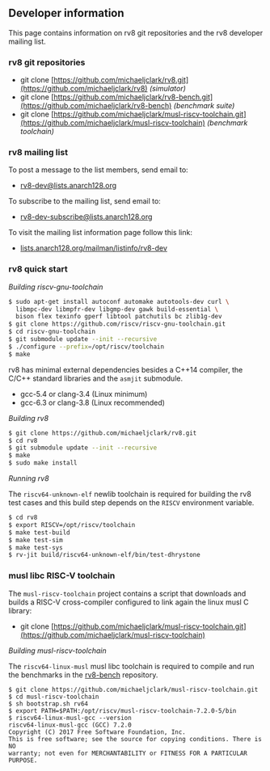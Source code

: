 ## Developer information

This page contains information on rv8 git repositories and the rv8 developer mailing list.


### rv8 git repositories

- git clone [https://github.com/michaeljclark/rv8.git](https://github.com/michaeljclark/rv8) _(simulator)_
- git clone [https://github.com/michaeljclark/rv8-bench.git](https://github.com/michaeljclark/rv8-bench) _(benchmark suite)_
- git clone [https://github.com/michaeljclark/musl-riscv-toolchain.git](https://github.com/michaeljclark/musl-riscv-toolchain) _(benchmark toolchain)_


### rv8 mailing list

To post a message to the list members, send email to:

- [rv8-dev@lists.anarch128.org](mailto:rv8-dev@lists.anarch128.org)

To subscribe to the mailing list, send email to:

- [rv8-dev-subscribe@lists.anarch128.org](mailto:rv8-dev-subscribe@lists.anarch128.org)

To visit the mailing list information page follow this link:

- [lists.anarch128.org/mailman/listinfo/rv8-dev](https://lists.anarch128.org/mailman/listinfo/rv8-dev)


### rv8 quick start

_Building riscv-gnu-toolchain_

``` bash
$ sudo apt-get install autoconf automake autotools-dev curl \
  libmpc-dev libmpfr-dev libgmp-dev gawk build-essential \
  bison flex texinfo gperf libtool patchutils bc zlib1g-dev
$ git clone https://github.com/riscv/riscv-gnu-toolchain.git
$ cd riscv-gnu-toolchain
$ git submodule update --init --recursive
$ ./configure --prefix=/opt/riscv/toolchain
$ make
```

rv8 has minimal external dependencies besides a C++14 compiler,
the C/C++ standard libraries and the `asmjit` submodule.

- gcc-5.4 or clang-3.4 (Linux minimum)
- gcc-6.3 or clang-3.8 (Linux recommended)

_Building rv8_

``` bash
$ git clone https://github.com/michaeljclark/rv8.git
$ cd rv8
$ git submodule update --init --recursive
$ make
$ sudo make install
```

_Running rv8_

The `riscv64-unknown-elf` newlib toolchain is required for building
the rv8 test cases and this build step depends on the `RISCV`
environment variable.

``` bash
$ cd rv8
$ export RISCV=/opt/riscv/toolchain
$ make test-build
$ make test-sim
$ make test-sys
$ rv-jit build/riscv64-unknown-elf/bin/test-dhrystone
```

### musl libc RISC-V toolchain

The `musl-riscv-toolchain` project contains a script that downloads
and builds a RISC-V cross-compiler configured to link again the linux
musl C library:

- git clone [https://github.com/michaeljclark/musl-riscv-toolchain.git](https://github.com/michaeljclark/musl-riscv-toolchain)

_Building musl-riscv-toolchain_

The `riscv64-linux-musl` musl libc toolchain is required to compile
and run the benchmarks in the [rv8-bench](/bench) repository.

```
$ git clone https://github.com/michaeljclark/musl-riscv-toolchain.git
$ cd musl-riscv-toolchain
$ sh bootstrap.sh rv64
$ export PATH=$PATH:/opt/riscv/musl-riscv-toolchain-7.2.0-5/bin
$ riscv64-linux-musl-gcc --version
riscv64-linux-musl-gcc (GCC) 7.2.0
Copyright (C) 2017 Free Software Foundation, Inc.
This is free software; see the source for copying conditions. There is NO
warranty; not even for MERCHANTABILITY or FITNESS FOR A PARTICULAR PURPOSE. 
```
